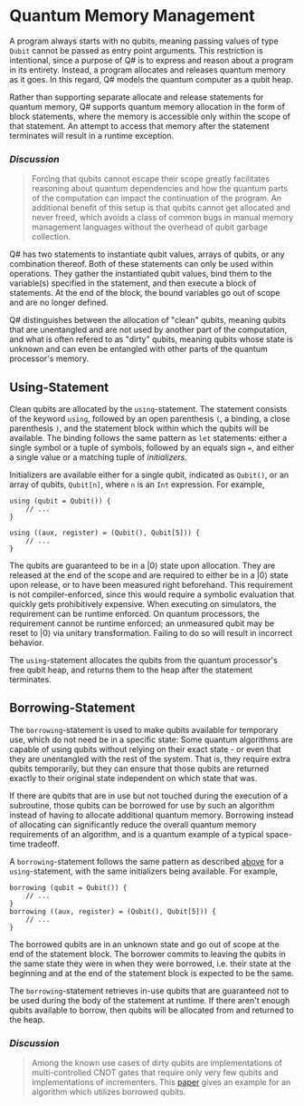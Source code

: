 # Quantum Memory Management

A program always starts with no qubits, meaning passing values of type `Qubit` cannot be passed as entry point arguments. This restriction is intentional, since a purpose of Q# is to express and reason about a program in its entirety.
Instead, a program allocates and releases quantum memory as it goes.
In this regard, Q# models the quantum computer as a qubit heap.

Rather than supporting separate allocate and release statements for quantum memory, 
Q# supports quantum memory allocation in the form of block statements, where the memory is accessible only within the scope of that statement. An attempt to access that memory after the statement terminates will result in a runtime exception.

### *Discussion* 
>Forcing that qubits cannot escape their scope greatly facilitates reasoning about quantum dependencies and how the quantum parts of the computation can impact the continuation of the program. 
>An additional benefit of this setup is that qubits cannot get allocated and never freed, which avoids a class of common bugs in manual memory management languages without the overhead of qubit garbage collection.

Q# has two statements to instantiate qubit values, arrays of qubits, or any combination thereof. Both of these statements can only be used within operations. They gather the instantiated qubit values, bind them to the variable(s) specified in the statement, and then execute a block of statements.
At the end of the block, the bound variables go out of scope and are no longer defined.

Q# distinguishes between the allocation of "clean" qubits, meaning qubits that are unentangled and are not used by another part of the computation, and what is often refered to as "dirty" qubits, meaning qubits whose state is unknown and can even be entangled with other parts of the quantum processor's memory.

## Using-Statement

Clean qubits are allocated by the `using`-statement.
The statement consists of the keyword `using`, followed by an open parenthesis `(`, a binding, a close parenthesis `)`, and the statement block within which the qubits will be available.
The binding follows the same pattern as `let` statements: either a single symbol or a tuple of symbols, followed by an equals sign `=`, and either a single value or a matching tuple of *initializers*.

Initializers are available either for a single qubit, indicated as `Qubit()`, or an array of qubits, `Qubit[n]`, where `n` is an `Int` expression.
For example,

```qsharp
using (qubit = Qubit()) {
    // ...
}

using ((aux, register) = (Qubit(), Qubit[5])) {
    // ...
}
```

The qubits are guaranteed to be in a |0⟩ state upon allocation. They are released at the end of the scope and are required to either be in a |0⟩ state upon release, or to have been measured right beforehand. This requirement is not compiler-enforced, since this would require a symbolic evaluation that quickly gets prohibitively expensive. When executing on simulators, the requirement can be runtime enforced. On quantum processors, the requirement cannot be runtime enforced; an unmeasured qubit may be reset to |0⟩ via unitary transformation. Failing to do so will result in incorrect behavior. 

The `using`-statement allocates the qubits from the quantum processor's free qubit heap, and returns them to the heap after the statement terminates.

## Borrowing-Statement

The `borrowing`-statement is used to make qubits available for temporary use, which do not need be in a specific state:
Some quantum algorithms are capable of using qubits without relying on their exact state - or even that they are unentangled with the rest of the system. That is, they require extra qubits temporarily, but they can ensure that those qubits are returned exactly to their original state independent on which state that was. 

If there are qubits that are in use but not touched during the execution of a subroutine, those qubits can be borrowed for use by such an algorithm instead of having to allocate additional quantum memory. 
Borrowing instead of allocating can significantly reduce the overall quantum memory requirements of an algorithm, and is a quantum example of a typical space-time tradeoff. 

A `borrowing`-statement follows the same pattern as described [above](#using-statement) for a `using`-statement, with the same initializers being available.
For example,
```qsharp
borrowing (qubit = Qubit()) {
    // ...
}
borrowing ((aux, register) = (Qubit(), Qubit[5])) {
    // ...
}
```
The borrowed qubits are in an unknown state and go out of scope at the end of the statement block.
The borrower commits to leaving the qubits in the same state they were in when they were borrowed,  i.e. their state at the beginning and at the end of the statement block is expected to be the same.

The `borrowing`-statement retrieves in-use qubits that are guaranteed not to be used during the body of the statement at runtime.
If there aren't enough qubits available to borrow, then qubits will be allocated from and returned to the heap.

### *Discussion*
>Among the known use cases of dirty qubits are implementations of multi-controlled CNOT gates that require only very few qubits and implementations of incrementers.
>This [paper](https://arxiv.org/abs/1611.07995) gives an example for an algorithm which utilizes borrowed qubits.
